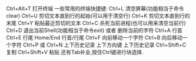 Ctrl+Alt+T 打开终端
一些常用的终端快捷键:
Ctrl+L 清空屏幕(功能相当于命令clear)
Ctrl+U 剪切文本直到行的起始(可以用于清空行)
Ctrl+K 剪切文本直到行的末尾
Ctrl+Y 粘贴最近剪切的文本
Ctrl+C 杀死当前进程(也可以用来清空当前行)
Ctrl+D 退出当前Shell(功能相当于命令exit) 或者 删除当前的字符
Ctrl+A 行首
Ctrl+E 行尾
Home/End 行首/行尾
Ctrl+F 向前移动一个字符
Ctrl+B 向后移动一个字符
Ctrl+P 或 Ctrl+N 上下历史记录
上下方向键 上下历史记录
Ctrl+Shift+C 复制
Ctrl+Shift+V 粘贴
还有Tab补全,按住Ctrl键进行块选择.
